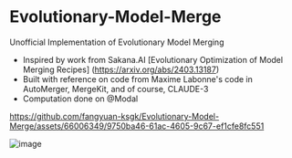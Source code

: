 # Evolutionary-Model-Merge
Unofficial Implementation of Evolutionary Model Merging
* Inspired by work from Sakana.AI [Evolutionary Optimization of Model Merging Recipes] (https://arxiv.org/abs/2403.13187)
* Built with reference on code from Maxime Labonne's code in AutoMerger, MergeKit, and of course, CLAUDE-3
* Computation done on @Modal

https://github.com/fangyuan-ksgk/Evolutionary-Model-Merge/assets/66006349/9750ba46-61ac-4605-9c67-ef1cfe8fc551

![image](https://github.com/fangyuan-ksgk/Evolutionary-Model-Merge/assets/66006349/2b758f02-b5d1-4a41-8897-217021b8fa50)


